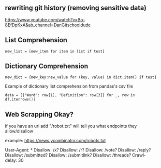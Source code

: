 ## rewriting git history (removing sensitive data)
https://www.youtube.com/watch?v=Bo-8EfDpKxA&ab_channel=DanGitschooldude

## List Comprehension
`new_list = [new_item for item in list if test]`

## Dictionary Comprehension
`new_dict = {new_key:new_value for (key, value) in dict.item() if test}`

Example of dictionary list comprehension from pandas's csv file

`data = [{"Word": row[1], "Definition": row[3]} for _, row in df.iterrows()]`

## Web Scrapping Okay?
if you have an url add "/robot.txt" will tell you what endpoints they allow/disallow

example: https://news.ycombinator.com/robots.txt

User-Agent: *
Disallow: /x?
Disallow: /r?
Disallow: /vote?
Disallow: /reply?
Disallow: /submitted?
Disallow: /submitlink?
Disallow: /threads?
Crawl-delay: 30